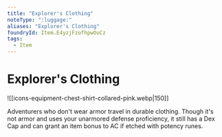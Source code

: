 ```yaml
---
title: "Explorer's Clothing"
noteType: ":luggage:"
aliases: "Explorer's Clothing"
foundryId: Item.E4yzjFzofhpwOuCz
tags:
  - Item
---
```


# Explorer's Clothing
![[icons-equipment-chest-shirt-collared-pink.webp|150]]

Adventurers who don't wear armor travel in durable clothing. Though it's not armor and uses your unarmored defense proficiency, it still has a Dex Cap and can grant an item bonus to AC if etched with potency runes.
